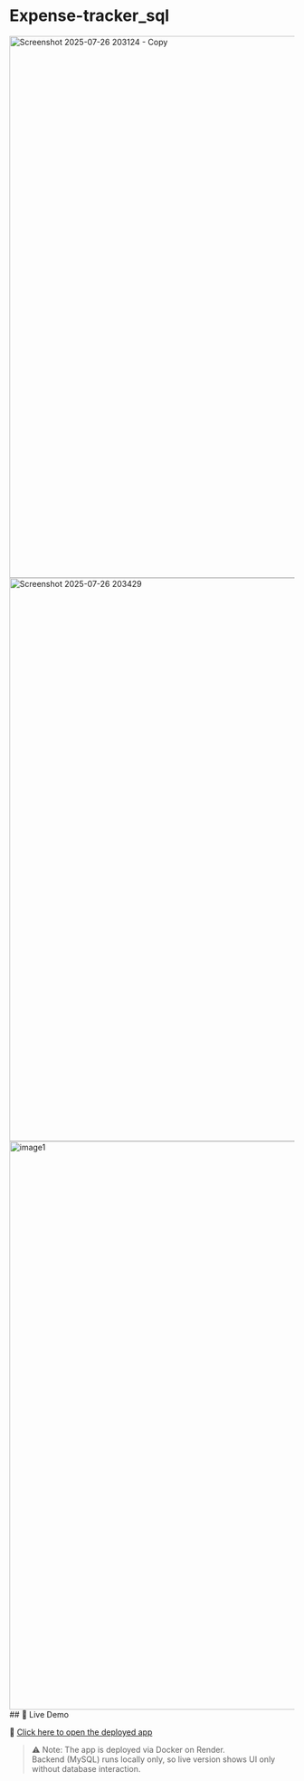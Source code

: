 # Expense-tracker_sql


<img width="1848" height="957" alt="Screenshot 2025-07-26 203124 - Copy" src="https://github.com/user-attachments/assets/a99cdcd8-044b-40fc-8a09-e6e4da614956" />
<img width="1830" height="995" alt="Screenshot 2025-07-26 203429" src="https://github.com/user-attachments/assets/a4731e38-3ea4-4e94-9efe-eb4b33e035dd" />
<img width="1829" height="1004" alt="image1" src="https://github.com/user-attachments/assets/f125c641-2ca4-4d2e-9868-11caf5389731" />
## 🚀 Live Demo

🔗 [Click here to open the deployed app](https://expense-tracker-sql.onrender.com)

> ⚠️ Note: The app is deployed via Docker on Render.  
> Backend (MySQL) runs locally only, so live version shows UI only without database interaction.
